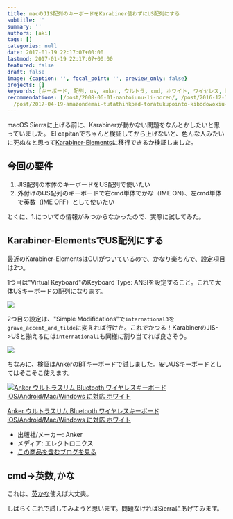 ```yaml
---
title: macのJIS配列のキーボードをKarabiner使わずにUS配列にする
subtitle: ''
summary: ''
authors: [aki]
tags: []
categories: null
date: 2017-01-19 22:17:07+00:00
lastmod: 2017-01-19 22:17:07+00:00
featured: false
draft: false
image: {caption: '', focal_point: '', preview_only: false}
projects: []
keywords: [キーボード, 配列, us, anker, ウルトラ, cmd, ホワイト, ワイヤレス, bluetooth, android]
recommendations: [/post/2008-06-01-nantoiunu-li-noren/, /post/2016-12-30-2016nian-mai-tuteyokatutamono-10xuan/,
  /post/2017-04-19-amazondemai-tutathinkpad-toratukupointo-kibodowoxiu-li-sita/]
---
```

macOS Sierraに上げる前に、Karabinerが動かない問題をなんとかしたいと思っていました。 El capitanでちゃんと検証してから上げないと、色んな人みたいに死ぬなと思って[Karabiner-Elements](https://github.com/tekezo/Karabiner-Elements)に移行できるか検証しました。

## 今回の要件

1. JIS配列の本体のキーボードをUS配列で使いたい
2. 外付けのUS配列のキーボードで右cmd単体でかな（IME ON）、左cmd単体で英数（IME OFF）として使いたい

とくに、1.についての情報がみつからなかったので、実際に試してみた。

## Karabiner-ElementsでUS配列にする

最近のKarabiner-ElementsはGUIがついているので、かなり楽ちんで、設定項目は2つ。

1つ目は"Virtual Keyboard"のKeyboard Type: ANSIを設定すること。これで大体USキーボードの配列になります。

![](/img/2017/01/19/221707/20170119221149.png)

2つ目の設定は、"Simple Modifications"で`international3`を`grave_accent_and_tilde`に変えれば行けた。これでかつる！KarabinerのJIS-\>USと揃えるには`international1`も同様に割り当てれば良さそう。

![](/img/2017/01/19/221707/20170119221202.png)

ちなみに、検証はAnkerのBTキーボードで試しました。安いUSキーボードとしてはそこそこ使えます。

[![Anker ウルトラスリム Bluetooth ワイヤレスキーボード iOS/Android/Mac/Windows に対応 ホワイト](https://images-fe.ssl-images-amazon.com/images/I/41WTGFCs1lL._SL160_.jpg "Anker ウルトラスリム Bluetooth ワイヤレスキーボード iOS/Android/Mac/Windows に対応 ホワイト")](http://www.amazon.co.jp/exec/obidos/ASIN/B00U260UR0/chezou-22/)

[Anker ウルトラスリム Bluetooth ワイヤレスキーボード iOS/Android/Mac/Windows に対応 ホワイト](http://www.amazon.co.jp/exec/obidos/ASIN/B00U260UR0/chezou-22/)

- 出版社/メーカー: Anker
- メディア: エレクトロニクス
- [この商品を含むブログを見る](http://d.hatena.ne.jp/asin/B00U260UR0/chezou-22)

## cmd-\>英数,かな

これは、[英かな](https://ei-kana.appspot.com/)使えば大丈夫。

しばらくこれで試してみようと思います。問題なければSierraにあげてみます。


